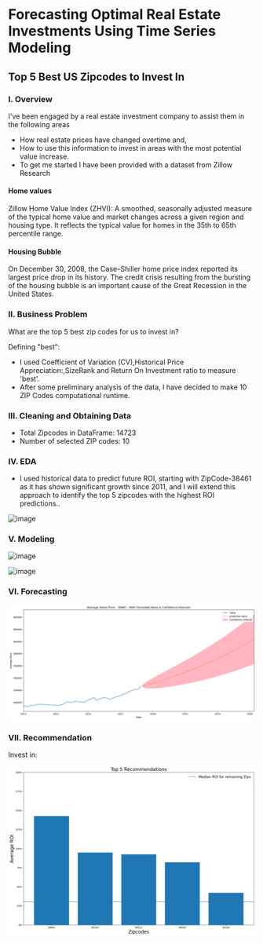 
# Forecasting Optimal Real Estate Investments Using Time Series Modeling

## Top 5 Best US Zipcodes to Invest In 



### I. Overview

I've been engaged by a real estate investment company to assist them in the following areas

* How real estate prices have changed overtime and,
* How to use this information to invest in areas with the most potential value increase.
* To get me started I have been provided with a dataset from Zillow Research

 #### Home values
Zillow Home Value Index (ZHVI): A smoothed, seasonally adjusted measure of the typical home value and market changes across a given region and housing type. It reflects the typical value for homes in the 35th to 65th percentile range.

 #### Housing Bubble
On December 30, 2008, the Case–Shiller home price index reported its largest price drop in its history.
The credit crisis resulting from the bursting of the housing bubble is an important cause of the Great Recession in the United States.

### II. Business Problem

What are the top 5 best zip codes for us to invest in?

Defining "best":
* I used Coefficient of Variation (CV),Historical Price Appreciation:,SizeRank and Return On Investment ratio to measure 'best'.
* After some preliminary analysis of the data, I have decided to make 10 ZIP Codes computational runtime.

### III. Cleaning and Obtaining Data

* Total Zipcodes in DataFrame: 14723
* Number of selected ZIP codes: 10

### IV. EDA

* I used historical data to predict future ROI, starting with ZipCode-38461 as it has shown significant growth since 2011, and I will extend this approach to identify the top 5 zipcodes with the highest ROI predictions..

![image](https://github.com/sogodongo/Forecasting-Optimal-Real-Estate-Investments-Using-Time-Series-Modeling/assets/103502854/dac1ecef-7beb-4ac1-82a1-c19b287ef787)


### V. Modeling

![image](https://github.com/sogodongo/Forecasting-Optimal-Real-Estate-Investments-Using-Time-Series-Modeling/assets/103502854/876c3159-0d61-4651-98e8-30ce445f0d94)


![image](https://github.com/sogodongo/Forecasting-Optimal-Real-Estate-Investments-Using-Time-Series-Modeling/assets/103502854/b02b024c-b23b-4782-acee-4d63a75f9973)

### VI. Forecasting

![ZipCode -38461](38461Forecast.png)

### VII. Recommendation

Invest in:

![Recommendation](TopZIPCodes.png)
